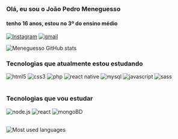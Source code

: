 ### Olá, eu sou o João Pedro Meneguesso
#### tenho 16 anos, estou no 3º do ensino médio

[![Instagram](https://img.shields.io/badge/Instagram-E4405F?style=for-the-badge&logo=instagram&logoColor=white)](https://www.instagram.com/_meneguesso_/)
[![gmail](https://img.shields.io/badge/Gmail-D14836?style=for-the-badge&logo=gmail&logoColor=white)](mailto:jpm83633@gmail.com)

![Meneguesso GitHub stats](https://github-readme-stats.vercel.app/api?username=jpkm17&show_icons=true&theme=radical)

### Tecnologias que atualmente estou estudando 

<div style='display: inline_block'>
    <img alt='html5'src='https://img.shields.io/badge/HTML5-E34F26?style=for-the-badge&logo=html5&logoColor=white'>
    <img alt='css3'src='https://img.shields.io/badge/CSS3-1572B6?style=for-the-badge&logo=css3&logoColor=white'>
    <img alt='php'src='https://img.shields.io/badge/PHP-777BB4?style=for-the-badge&logo=php&logoColor=white'>
    <img alt='react native'src='https://img.shields.io/badge/React_Native-20232A?style=for-the-badge&logo=react&logoColor=61DAFB'>
    <img alt='mysql'src='https://img.shields.io/badge/MySQL-00000F?style=for-the-badge&logo=mysql&logoColor=white'>
    <img alt='javascript'src='https://img.shields.io/badge/JavaScript-F7DF1E?style=for-the-badge&logo=javascript&logoColor=black'>
    <img alt='sass'src='https://img.shields.io/badge/Sass-CC6699?style=for-the-badge&logo=sass&logoColor=white'>
</div><br>

### Tecnologias que vou estudar
<div style='display: inline_block'>
    <img alt='node.js'src='https://img.shields.io/badge/Node.js-43853D?style=for-the-badge&logo=node.js&logoColor=white'>
    <img alt='react'src='https://img.shields.io/badge/React-20232A?style=for-the-badge&logo=react&logoColor=61DAFB'>
    <img alt='mongoBD'src='https://img.shields.io/badge/MongoDB-4EA94B?style=for-the-badge&logo=mongodb&logoColor=white'>
<div>
<br>

![Most used languages](https://github-readme-stats.vercel.app/api/top-langs/?username=jpkm17&theme=blue-green)
